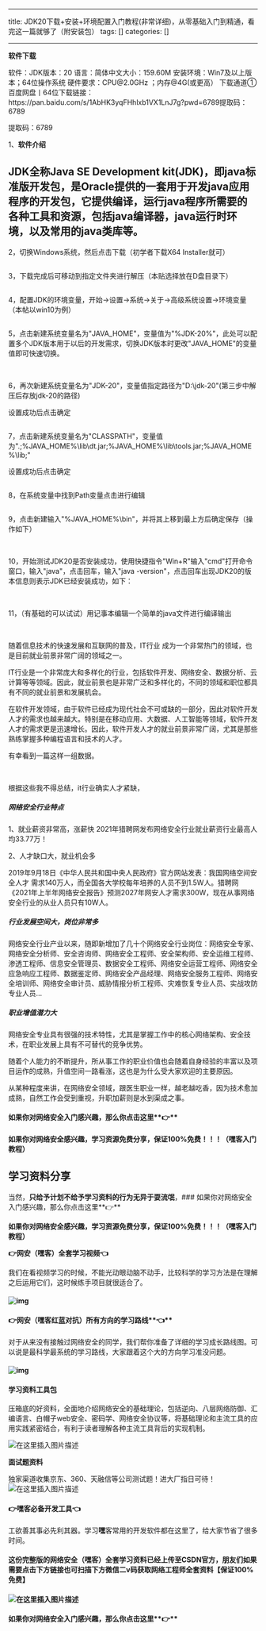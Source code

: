
--- 
title:  JDK20下载+安装+环境配置入门教程(非常详细)，从零基础入门到精通，看完这一篇就够了（附安装包） 
tags: []
categories: [] 

---
**软件下载**
<td rowspan="1" colspan="2" width="260">软件：JDK</td><td rowspan="1" colspan="2" width="277">版本：20</td>
<td rowspan="1" colspan="2" width="258">语言：简体中文</td><td rowspan="1" colspan="2" width="277">大小：159.60M</td>
<td rowspan="1" colspan="4" width="298">安装环境：Win7及以上版本；64位操作系统</td>
<td colspan="4" rowspan="1" height="24" width="585">硬件要求：CPU@2.0GHz ；内存@4G(或更高）</td>
<td rowspan="1" colspan="4" width="298">下载通道①百度网盘丨64位下载链接：https://pan.baidu.com/s/1AbHK3yqFHhlxb1VX1LnJ7g?pwd=6789提取码：6789</td>

提取码：6789
<td rowspan="1" colspan="4" width="298"> </td>

1、**软件介绍**

## JDK全称Java SE Development kit(JDK)，即java标准版开发包，是Oracle提供的一套用于开发java应用程序的开发包，它提供编译，运行java程序所需要的各种工具和资源，包括java编译器，java运行时环境，以及常用的java类库等。

2，切换Windows系统，然后点击下载（初学者下载X64 Installer就可）

<img src="https://img-blog.csdnimg.cn/c0ad576cec8140198a8046e3c140c7d7.png" alt="">

3，下载完成后可移动到指定文件夹进行解压（本贴选择放在D盘目录下）

<img src="https://img-blog.csdnimg.cn/a9a4c01029bc479b8bedc67e2f14719c.png" alt="">

4，配置JDK的环境变量，开始-&gt;设置-&gt;系统-&gt;关于-&gt;高级系统设置-&gt;环境变量（本帖以win10为例）

<img src="https://img-blog.csdnimg.cn/1de62ae355bf4ac5a09aca586ac4036c.png" alt="">

5，点击新建系统变量名为"JAVA_HOME"，变量值为"%JDK-20%"，此处可以配置多个JDK版本用于以后的开发需求，切换JDK版本时更改"JAVA_HOME"的变量值即可快速切换。

<img src="https://img-blog.csdnimg.cn/b62232d7e933491fbc87e52df5186184.png" alt="">

<img src="https://img-blog.csdnimg.cn/d76ce90b249d499daacc161313337211.png" alt="">

6，再次新建系统变量名为"JDK-20"，变量值指定路径为"D:\jdk-20"(第三步中解压后存放jdk-20的路径)

设置成功后点击确定

<img src="https://img-blog.csdnimg.cn/ebfef174041b44dcb4e066a3c2bb3f0d.png" alt="">

7，点击新建系统变量名为"CLASSPATH"，变量值为".;%JAVA_HOME%\lib\dt.jar;%JAVA_HOME%\lib\tools.jar;%JAVA_HOME%\lib;"

设置成功后点击确定

<img src="https://img-blog.csdnimg.cn/5939124287d0471b9ec834b85524678a.png" alt="">

8，在系统变量中找到Path变量点击进行编辑

<img src="https://img-blog.csdnimg.cn/2fb52262c0fe4d109d1c6ceb23a39664.png" alt="">

9，点击新建输入"%JAVA_HOME%\bin"，并将其上移到最上方后确定保存（操作如下）

<img src="https://img-blog.csdnimg.cn/6a415324ddc846c38acf0b8cf192d97f.png" alt="">

<img src="https://img-blog.csdnimg.cn/920c422ec0f44e42a6ce920c3349f570.png" alt="">

10，开始测试JDK20是否安装成功，使用快捷指令"Win+R"输入"cmd"打开命令窗口，输入"java"，点击回车，输入"java -version"，点击回车出现JDK20的版本信息则表示JDK已经安装成功，如下：

<img src="https://img-blog.csdnimg.cn/b100a51617e449348027c2d59962334c.png" alt="">

<img src="https://img-blog.csdnimg.cn/a7d5a947b16c4748bb026f24746261be.png" alt="">

11，（有基础的可以试试）用记事本编辑一个简单的java文件进行编译输出

<img src="https://img-blog.csdnimg.cn/023875b078e943dc9229cbd9c9489059.png" alt="">

<img src="https://img-blog.csdnimg.cn/b789e753df4c4bdca62e8d24d4e9b781.png" alt="">

随着信息技术的快速发展和互联网的普及，IT行业 成为一个非常热门的领域，也是目前就业前景非常广阔的领域之一。

IT行业是一个非常庞大和多样化的行业，包括软件开发、网络安全、数据分析、云计算等等领域。因此，就业前景也是非常广泛和多样化的，不同的领域和职位都具有不同的就业前景和发展机会。

在软件开发领域，由于软件已经成为现代社会不可或缺的一部分，因此对软件开发人才的需求也越来越大。特别是在移动应用、大数据、人工智能等领域，软件开发人才的需求更是迅速增长。因此，软件开发人才的就业前景非常广阔，尤其是那些熟练掌握多种编程语言和技术的人才。

有幸看到一篇这样一组数据。

<img src="https://img-blog.csdnimg.cn/c3114b9c3bf947adb177b7aaf91e1be5.png" alt="">

<img src="https://img-blog.csdnimg.cn/img_convert/d5f06d6b9945fd6e8a5f92a0198e5446.png" alt="">

<img src="https://img-blog.csdnimg.cn/img_convert/9cf857398f52a97ff49d437ac5fe690a.png" alt="">

根据这些我不得总结，it行业确实人才紧缺，

##### **网络安全行业特点**

1、就业薪资非常高，涨薪快 2021年猎聘网发布网络安全行业就业薪资行业最高人均33.77万！

2、人才缺口大，就业机会多

2019年9月18日《中华人民共和国中央人民政府》官方网站发表：我国网络空间安全人才 需求140万人，而全国各大学校每年培养的人员不到1.5W人。猎聘网《2021年上半年网络安全报告》预测2027年网安人才需求300W，现在从事网络安全行业的从业人员只有10W人。

##### 行业发展空间大，岗位非常多

网络安全行业产业以来，随即新增加了几十个网络安全行业岗位︰网络安全专家、网络安全分析师、安全咨询师、网络安全工程师、安全架构师、安全运维工程师、渗透工程师、信息安全管理员、数据安全工程师、网络安全运营工程师、网络安全应急响应工程师、数据鉴定师、网络安全产品经理、网络安全服务工程师、网络安全培训师、网络安全审计员、威胁情报分析工程师、灾难恢复专业人员、实战攻防专业人员…

##### 职业增值潜力大

网络安全专业具有很强的技术特性，尤其是掌握工作中的核心网络架构、安全技术，在职业发展上具有不可替代的竞争优势。

随着个人能力的不断提升，所从事工作的职业价值也会随着自身经验的丰富以及项目运作的成熟，升值空间一路看涨，这也是为什么受大家欢迎的主要原因。

从某种程度来讲，在网络安全领域，跟医生职业一样，越老越吃香，因为技术愈加成熟，自然工作会受到重视，升职加薪则是水到渠成之事。

#### 如果你对网络安全入门感兴趣，那么你点击这里**👉**

**如果你对网络安全感兴趣，学习资源免费分享，保证100%免费！！！（嘿客入门教程）**

## 学习资料分享

当然，**只给予计划不给予学习资料的行为无异于耍流氓**，### 如果你对网络安全入门感兴趣，那么你点击这里**👉**

**如果你对网络安全感兴趣，学习资源免费分享，保证100%免费！！！（嘿客入门教程）**

**👉网安（嘿客）全套学习视频👈**

我们在看视频学习的时候，不能光动眼动脑不动手，比较科学的学习方法是在理解之后运用它们，这时候练手项目就很适合了。

#### 

#### <img src="https://img-blog.csdnimg.cn/img_convert/d1c617b78ee48eda7601e5b803e69276.png" alt="img">

#### **👉网安（嘿客红蓝对抗）所有方向的学习路线****👈**

对于从来没有接触过网络安全的同学，我们帮你准备了详细的学习成长路线图。可以说是最科学最系统的学习路线，大家跟着这个大的方向学习准没问题。

#### <img src="https://img-blog.csdnimg.cn/img_convert/de55dfd737dae0cf88e416d0454b17a8.png" alt="img">

#### 学习资料工具包

压箱底的好资料，全面地介绍网络安全的基础理论，包括逆向、八层网络防御、汇编语言、白帽子web安全、密码学、网络安全协议等，将基础理论和主流工具的应用实践紧密结合，有利于读者理解各种主流工具背后的实现机制。

<img src="https://img-blog.csdnimg.cn/9609a53465cf4253b492a5185896fa71.png" alt="在这里插入图片描述">

**面试题资料**

独家渠道收集京东、360、天融信等公司测试题！进大厂指日可待！ <img src="https://img-blog.csdnimg.cn/f5f267c281c543fb9cc9af53b9003a37.png" alt="在这里插入图片描述">

#### **👉<strong><strong>嘿客必备开发工具**</strong>👈</strong>

工欲善其事必先利其器。学习**嘿**客常用的开发软件都在这里了，给大家节省了很多时间。

#### 这份完整版的网络安全（**嘿**客）全套学习资料已经上传至CSDN官方，朋友们如果需要点击下方链接**也可扫描下方微信二v码获取网络工程师全套资料**【保证100%免费】

#### <img src="https://img-blog.csdnimg.cn/img_convert/16c400294b6fda8f01400f24f1f12b0c.png" alt="在这里插入图片描述">

#### 如果你对网络安全入门感兴趣，那么你点击这里**👉**
